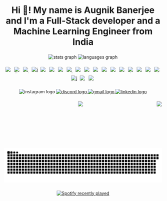 <h1 align="center">Hi 👋! My name is Augnik Banerjee and I'm a Full-Stack developer and a Machine Learning Engineer from India</h1>

###

<div align="center">
  <img src="https://github-readme-stats.vercel.app/api?username=Augnik03&hide_title=false&hide_rank=false&show_icons=true&include_all_commits=true&count_private=true&disable_animations=false&theme=nightowl&locale=en&hide_border=true" height="150" alt="stats graph"  />
  <img src="https://github-readme-stats.vercel.app/api/top-langs?username=Augnik03&locale=en&hide_title=false&layout=compact&card_width=320&langs_count=5&theme=nightowl&hide_border=true" height="150" alt="languages graph"  />
</div>

###

<div align="center" style="display: flex; flex-wrap: wrap; justify-content: center; gap: 8px; align-items: center;">
  <img src="https://cdn.jsdelivr.net/gh/devicons/devicon/icons/python/python-original.svg" style="height: 20px !important; width: 20px !important;" alt="python" />
  <img src="https://cdn.jsdelivr.net/gh/devicons/devicon/icons/flask/flask-original.svg" style="height: 20px !important; width: 20px !important;" alt="flask" />
  <img src="https://cdn.jsdelivr.net/gh/devicons/devicon/icons/cplusplus/cplusplus-original.svg" style="height: 20px !important; width: 20px !important;" alt="cplusplus" />
  <img src="https://cdn.jsdelivr.net/gh/devicons/devicon/icons/javascript/javascript-original.svg" style="height: 20px !important; width: 20px !important;" alt="javascript" />
  <img src="https://cdn.jsdelivr.net/gh/devicons/devicon/icons/typescript/typescript-original.svg" style="height: 20px !important; width: 20px !important;" alt="typescript" />
  <img src="https://cdn.jsdelivr.net/gh/devicons/devicon/icons/react/react-original.svg" style="height: 20px !important; width: 20px !important;" alt="react" />
  <img src="https://cdn.jsdelivr.net/gh/devicons/devicon/icons/nextjs/nextjs-original.svg" style="height: 20px !important; width: 20px !important;" alt="nextjs" />
  <img src="https://cdn.jsdelivr.net/gh/devicons/devicon/icons/tailwindcss/tailwindcss-original-wordmark.svg" style="height: 20px !important; width: 20px !important;" alt="tailwindcss" />
  <img src="https://cdn.jsdelivr.net/gh/devicons/devicon/icons/nodejs/nodejs-original.svg" style="height: 20px !important; width: 20px !important;" alt="nodejs" />
  <img src="https://cdn.jsdelivr.net/gh/devicons/devicon/icons/express/express-original.svg" style="height: 20px !important; width: 20px !important;" alt="express" />
  <img src="https://cdn.jsdelivr.net/gh/devicons/devicon/icons/npm/npm-original-wordmark.svg" style="height: 20px !important; width: 20px !important;" alt="npm" />
  <img src="https://cdn.jsdelivr.net/gh/devicons/devicon/icons/mysql/mysql-original.svg" style="height: 20px !important; width: 20px !important;" alt="mysql" />
  <img src="https://cdn.jsdelivr.net/gh/devicons/devicon/icons/postgresql/postgresql-original.svg" style="height: 20px !important; width: 20px !important;" alt="postgresql" />
  <img src="https://cdn.jsdelivr.net/gh/devicons/devicon/icons/mongodb/mongodb-original.svg" style="height: 20px !important; width: 20px !important;" alt="mongodb" />
  <img src="https://cdn.jsdelivr.net/gh/devicons/devicon/icons/docker/docker-original.svg" style="height: 20px !important; width: 20px !important;" alt="docker" />
  <img src="https://cdn.jsdelivr.net/gh/devicons/devicon/icons/amazonwebservices/amazonwebservices-line-wordmark.svg" style="height: 20px !important; width: 20px !important;" alt="aws" />
  <img src="https://cdn.jsdelivr.net/gh/devicons/devicon/icons/git/git-original.svg" style="height: 20px !important; width: 20px !important;" alt="git" />
  <img src="https://cdn.jsdelivr.net/gh/devicons/devicon/icons/github/github-original.svg" style="height: 20px !important; width: 20px !important;" alt="github" />
  <img src="https://cdn.jsdelivr.net/gh/devicons/devicon/icons/jupyter/jupyter-original.svg" style="height: 20px !important; width: 20px !important;" alt="jupyter" />
  <img src="https://cdn.jsdelivr.net/gh/devicons/devicon/icons/pytorch/pytorch-original.svg" style="height: 20px !important; width: 20px !important;" alt="pytorch" />
  <img src="https://cdn.jsdelivr.net/gh/devicons/devicon/icons/tensorflow/tensorflow-original.svg" style="height: 20px !important; width: 20px !important;" alt="tensorflow" />
</div>

###

<div align="center">
  <img src="https://raw.githubusercontent.com/maurodesouza/profile-readme-generator/master/src/assets/icons/social/instagram/default.svg" width="47" height="35" alt="instagram logo"  />
  <a href="discordapp.com/users/phox2458" target="_blank">
    <img src="https://raw.githubusercontent.com/maurodesouza/profile-readme-generator/master/src/assets/icons/social/discord/default.svg" width="47" height="35" alt="discord logo"  />
  </a>
  <a href="shresnik2004@gmail.com" target="_blank">
    <img src="https://raw.githubusercontent.com/maurodesouza/profile-readme-generator/master/src/assets/icons/social/gmail/default.svg" width="47" height="35" alt="gmail logo"  />
  </a>
  <a href="www.linkedin.com/in/augnik-banerjee" target="_blank">
    <img src="https://raw.githubusercontent.com/maurodesouza/profile-readme-generator/master/src/assets/icons/social/linkedin/default.svg" width="47" height="35" alt="linkedin logo"  />
  </a>
</div>

###

<img align="right" height="150" src="https://media.giphy.com/media/MDJ9IbxxvDUQM/giphy.gif?cid=790b76114gjvttfviuf44sjjvcl5vhrsfjjacthy4u50t8cu&ep=v1_gifs_trending&rid=giphy.gif&ct=g"  />

###

<div align="center">
  <img src="https://profile-counter.glitch.me/Augnik03/count.svg?"  />
</div>

###

<br clear="both">

<img src="https://raw.githubusercontent.com/Augnik03/Augnik03/output/snake.svg" alt="Snake animation" />

###

<div align="center">
  <a href="https://open.spotify.com/user/b3yb5peotuf58g2qjgrzfahff">
    <img src="https://spotify-recently-played-readme.vercel.app/api?user=b3yb5peotuf58g2qjgrzfahff&count=5&unique=false" alt="Spotify recently played"  />
  </a>
</div>
